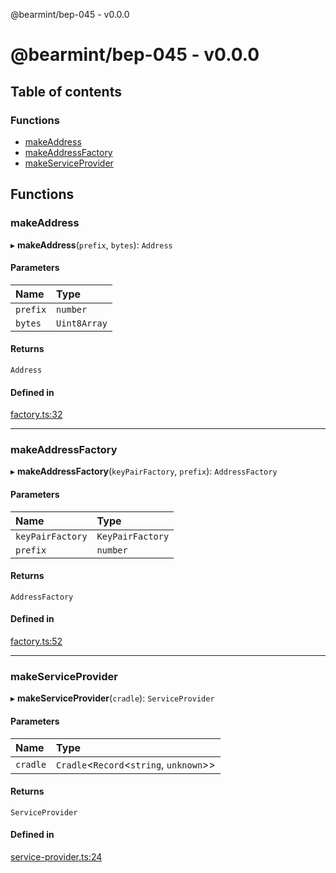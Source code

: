 @bearmint/bep-045 - v0.0.0

# @bearmint/bep-045 - v0.0.0

## Table of contents

### Functions

- [makeAddress](README.md#makeaddress)
- [makeAddressFactory](README.md#makeaddressfactory)
- [makeServiceProvider](README.md#makeserviceprovider)

## Functions

### makeAddress

▸ **makeAddress**(`prefix`, `bytes`): `Address`

#### Parameters

| Name | Type |
| :------ | :------ |
| `prefix` | `number` |
| `bytes` | `Uint8Array` |

#### Returns

`Address`

#### Defined in

[factory.ts:32](https://github.com/bearmint/bearmint/blob/main/packages/bep-045/source/factory.ts#L32)

___

### makeAddressFactory

▸ **makeAddressFactory**(`keyPairFactory`, `prefix`): `AddressFactory`

#### Parameters

| Name | Type |
| :------ | :------ |
| `keyPairFactory` | `KeyPairFactory` |
| `prefix` | `number` |

#### Returns

`AddressFactory`

#### Defined in

[factory.ts:52](https://github.com/bearmint/bearmint/blob/main/packages/bep-045/source/factory.ts#L52)

___

### makeServiceProvider

▸ **makeServiceProvider**(`cradle`): `ServiceProvider`

#### Parameters

| Name | Type |
| :------ | :------ |
| `cradle` | `Cradle`<`Record`<`string`, `unknown`\>\> |

#### Returns

`ServiceProvider`

#### Defined in

[service-provider.ts:24](https://github.com/bearmint/bearmint/blob/main/packages/bep-045/source/service-provider.ts#L24)
